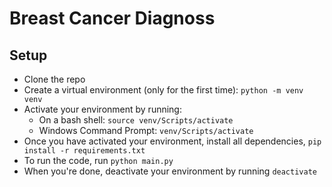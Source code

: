 # Breast Cancer Diagnoss

## Setup
- Clone the repo
- Create a virtual environment (only for the first time): `python -m venv venv`
- Activate your environment by running: 
    - On a bash shell: `source venv/Scripts/activate`
    - Windows Command Prompt: `venv/Scripts/activate`
-  Once you have activated your environment, install all dependencies, `pip install -r requirements.txt`
-  To run the code, run `python main.py`
-  When you're done, deactivate your environment by running `deactivate`
